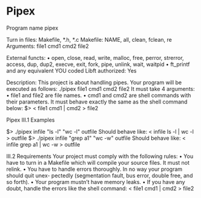 # Pipex
Program name pipex

Turn in files: Makefile, *.h, *.c
Makefile: NAME, all, clean, fclean, re
Arguments: file1 cmd1 cmd2 file2

External functs:
• open, close, read, write,
malloc, free, perror,
strerror, access, dup, dup2,
execve, exit, fork, pipe,
unlink, wait, waitpid
• ft_printf and any equivalent
YOU coded
Libft authorized: Yes

Description: This project is about handling pipes.
Your program will be executed as follows:
./pipex file1 cmd1 cmd2 file2
It must take 4 arguments:
• file1 and file2 are file names.
• cmd1 and cmd2 are shell commands with their parameters.
It must behave exactly the same as the shell command below:
$> < file1 cmd1 | cmd2 > file2

Pipex
III.1 Examples

$> ./pipex infile "ls -l" "wc -l" outfile
Should behave like: < infile ls -l | wc -l > outfile
$> ./pipex infile "grep a1" "wc -w" outfile
Should behave like: < infile grep a1 | wc -w > outfile

III.2 Requirements
Your project must comply with the following rules:
• You have to turn in a Makefile which will compile your source files. It must not
relink.
• You have to handle errors thoroughly. In no way your program should quit unex-
pectedly (segmentation fault, bus error, double free, and so forth).
• Your program mustn’t have memory leaks.
• If you have any doubt, handle the errors like the shell command:
< file1 cmd1 | cmd2 > file2
